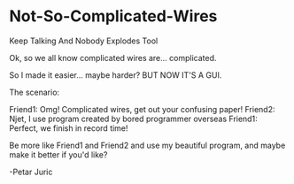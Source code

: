 # Not-So-Complicated-Wires
Keep Talking And Nobody Explodes Tool

Ok, so we all know complicated wires are... complicated. 

So I made it easier... maybe harder? BUT NOW IT'S A GUI.

The scenario:

Friend1: Omg! Complicated wires, get out your confusing paper!
Friend2: Njet, I use program created by bored programmer overseas
Friend1: Perfect, we finish in record time! 

Be more like Friend1 and Friend2 and use my beautiful program, and maybe make it better if you'd like?

-Petar Juric

